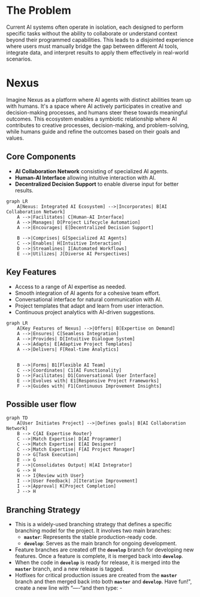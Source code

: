 # The Problem

Current AI systems often operate in isolation, each designed to perform specific tasks without the ability to collaborate or understand context beyond their programmed capabilities. This leads to a disjointed experience where users must manually bridge the gap between different AI tools, integrate data, and interpret results to apply them effectively in real-world scenarios.

# Nexus

Imagine Nexus as a platform where AI agents with distinct abilities team up with humans. It's a space where AI actively participates in creative and decision-making processes, and humans steer these towards meaningful outcomes. This ecosystem enables a symbiotic relationship where AI contributes to creative processes, decision-making, and problem-solving, while humans guide and refine the outcomes based on their goals and values.

## **Core Components**

- **AI Collaboration Network** consisting of specialized AI agents.
- **Human-AI Interface** allowing intuitive interaction with AI.
- **Decentralized Decision Support** to enable diverse input for better results.

```mermaid
graph LR
    A[Nexus: Integrated AI Ecosystem] -->|Incorporates| B[AI Collaboration Network]
    A -->|Facilitates| C[Human-AI Interface]
    A -->|Manages| D[Project Lifecycle Automation]
    A -->|Encourages| E[Decentralized Decision Support]

    B -->|Comprises| G[Specialized AI Agents]
    C -->|Enables| H[Intuitive Interaction]
    D -->|Streamlines| I[Automated Workflows]
    E -->|Utilizes| J[Diverse AI Perspectives]
```

## **Key Features**

- Access to a range of AI expertise as needed.
- Smooth integration of AI agents for a cohesive team effort.
- Conversational interface for natural communication with AI.
- Project templates that adapt and learn from user interaction.
- Continuous project analytics with AI-driven suggestions.

```mermaid
graph LR
    A[Key Features of Nexus] -->|Offers| B[Expertise on Demand]
    A -->|Ensures| C[Seamless Integration]
    A -->|Provides| D[Intuitive Dialogue System]
    A -->|Adapts| E[Adaptive Project Templates]
    A -->|Delivers| F[Real-time Analytics]


    B -->|Forms| B1[Flexible AI Team]
    C -->|Coordinates| C1[AI Functionality]
    D -->|Facilitates| D1[Conversational User Interface]
    E -->|Evolves with| E1[Responsive Project Frameworks]
    F -->|Guides with| F1[Continuous Improvement Insights]

```

## Possible user flow

```mermaid
graph TD
    A[User Initiates Project] -->|Defines goals| B[AI Collaboration Network]
    B --> C{AI Expertise Router}
    C -->|Match Expertise| D[AI Programmer]
    C -->|Match Expertise| E[AI Designer]
    C -->|Match Expertise| F[AI Project Manager]
    D --> G[Task Execution]
    E --> G
    F -->|Consolidates Output| H[AI Integrator]
    G --> H
    H --> I{Review with User}
    I -->|User Feedback| J[Iterative Improvement]
    I -->|Approval| K[Project Completion]
    J --> H
```

## Branching Strategy

- This is a widely-used branching strategy that defines a specific branching model for the project. It involves two main branches:
    - **`master`**: Represents the stable production-ready code.
    - **`develop`**: Serves as the main branch for ongoing development.
- Feature branches are created off the **`develop`** branch for developing new features. Once a feature is complete, it is merged back into **`develop`**.
- When the code in **`develop`** is ready for release, it is merged into the **`master`** branch, and a new release is tagged.
- Hotfixes for critical production issues are created from the **`master`** branch and then merged back into both **`master`** and **`develop`**.
        Have fun!", create a new line with “—-“and then type: -
        
